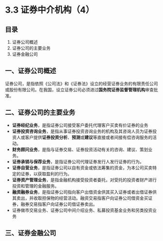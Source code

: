 # 3.3 证券中介机构（4）

## 目录

1. 证券公司概述
2. 证券公司的主要业务
3. 证券金融公司



## 一、证券公司概述

证券公司，是指依照《公司法》和《证券法》设立的经营证券业务的有限责任公司或股份有限公司。在我国，设立证券公司必须进过**国务院证券监督管理机构**审查批准。



## 二、证券公司的主要业务

* **证券经纪业务**，是指证券公司接受客户委托代理客户买卖有价证券的业务
* **证券投资咨询业务**，是指从事证券投资咨询业务的机构及其咨询人员为证券投资人或客户提供**证券投资分析**、**预测**或**建议**等直接或者间接有偿咨询服务的活动。
* **财务顾问业务**，是指与证券交易、证券投资活动有关的咨询、建议、策划业务。
* **证券承销与保荐业务**，是指证券公司代理证券发行人发行证券的行为。
* **证券自营业务**，是指证券公司以自有资金或依法筹集的资金，为本公司买卖特定的证券，以获取盈利的行为。
* **证券资产管理业务**，是指金融机构接受投资者委托，对受托的投资者财产进行投资和管理的金融服务。
* **融资融券业务**，是指证券公司指向客户出借资金供其买入证券或者出借证券供其卖出，并收取担保物的经营活动。融资交易指客户向证券公司借资金买证券，融券交易指客户向证券公司借证券卖出。
* 证券做市交易业务、证券公司中间介绍业务、私募投资基金业务和另类投资业务



## 三、证券金融公司


